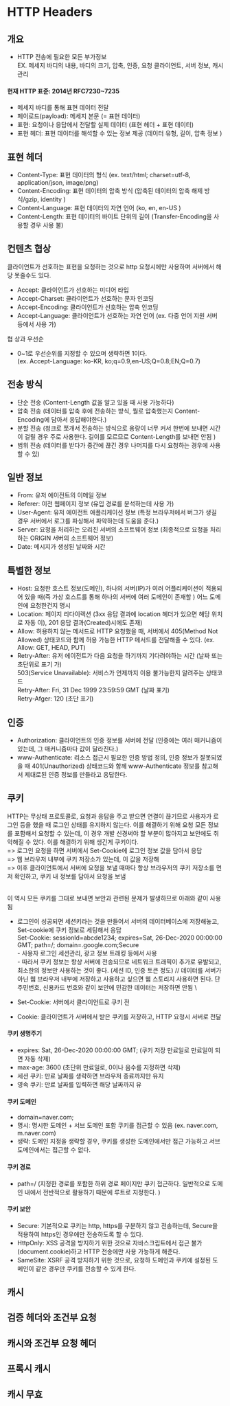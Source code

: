 # HTTP Headers

## 개요

* HTTP 전송에 필요한 모든 부가정보\
  EX. 메세지 바디의 내용, 바디의 크기, 압축, 인증, 요청 클라이언트, 서버 정보, 캐시 관리&#x20;

#### 현재 HTTP 표준: 2014년 RFC7230\~7235

* 메세지 바디를 통해 표현 데이터 전달
* 페이로드(payload): 메세지 본문 (= 표현 데이터)
* 표현: 요청이나 응답에서 전달할 실제 데이터 (표현 헤더 + 표현 데이터)
* 표현 헤더: 표현 데이터를 해석할 수 있는 정보 제공 (데이터 유형, 길이, 압축 정보 )

## 표현 헤더

* Content-Type: 표현 데이터의 형식 (ex. text/html; charset=utf-8, application/json, image/png)
* Content-Encoding: 표현 데이터의 압축 방식 (압축된 데이터의 압축 해제 방식/gzip, identity )
* Content-Language: 표현 데이터의 자연 언어 (ko, en, en-US )
* Content-Length: 표현 데이터의 바이트 단위의 길이 (Transfer-Encoding을 사용할 경우 사용 불)



## 컨텐츠 협상

클라이언트가 선호하는 표현을 요청하는 것으로 http 요청시에만 사용하며 서버에서 해당 못줄수도 있다.

* Accept: 클라이언트가 선호하는 미디어 타입
* Accept-Charset: 클라이언트가 선호하는 문자 인코딩
* Accept-Encoding: 클라이언트가 선호하는 압축 인코딩
* Accept-Language: 클라이언트가 선호하는 자연 언어 (ex. 다중 언어 지원 서버 등에서 사용 가)

협 상과 우선순

* 0\~1로 우선순위를 지정할 수 있으며 생략하면 1이다.\
  (ex. Accept-Language: ko-KR, ko;q=0.9,en-US;Q=0.8;EN;Q=0.7)



## 전송 방식

* 단순 전송 (Content-Length 값을 알고 있을 때 사용 가능하다)
* 압축 전송 (데이터를 압축 후에 전송하는 방식, 뭘로 압축했는지 Content-Encoding에 담아서 응답해야한다.)
* 분할 전송 (청크로 쪼개서 전송하는 방식으로 용량이 너무 커서 한번에 보내면 시간이 걸릴 경우 주로 사용한다. 길이를 모르므로 Content-Length를 보내면 안됨 )
* 범위 전송 (데이터를 받다가 중간에 끊긴 경우 나머지를 다시 요청하는 경우에 사용할 수 있)



## 일반 정보

* From: 유저 에이전트의 이메일 정보
* Referer: 이전 웹페이지 정보 (유입 경로를 분석하는데 사용 가)
* User-Agent: 유저 에이전트 애플리케이션 정보 (특정 브라우저에서 버그가 생길 경우 서버에서 로그를 파싱해서 파악하는데 도움을 준다.)
* Server: 요청을 처리하는 오리진 서버의 소프트웨어 정보 (최종적으로 요청을 처리하는 ORIGIN 서버의 소프트웨어 정보)
* Date: 메시지가 생성된 날짜와 시간



## 특별한 정보

* Host: 요청한 호스트 정보(도메인), 하나의 서버(IP)가 여러 어플리케이션이 적용되어 있을 때(즉 가상 호스트를 통해 하나의 서버에 여러 도메인이  존재할 ) 어느 도메인에 요청한건지 명시
* Location: 페이지 리다이렉션 (3xx 응답 결과에 location 헤더가 있으면 해당 위치로 자동 이), 201 응답 결과(Created)시에도 존재)
* Allow: 허용하지 않는 메서드로 HTTP 요청했을 때, 서버에서 405(Method Not Allowed) 상태코드와 함께 허용 가능한 HTTP 메서드를 전달해줄 수 있다. (ex. Allow: GET, HEAD, PUT)
* Retry-After: 유저 에이전트가 다음 요청을 하기까지 기다려야하는 시간 (날짜 또는 초단위로 표기 가)\
  503(Service Unavailable): 서비스가 언제까지 이용 불가능한지 알려주는 상태코드\
  Retry-After: Fri, 31 Dec 1999 23:59:59 GMT (날짜 표기)\
  Retry-Afger: 120 (초단 표기)&#x20;



## 인증

* Authorization: 클라이언트의 인증 정보를 서버에 전달 (인증에는 여러 매커니즘이 있는데, 그 매커니즘마다 값이 달라진다.)
* www-Authenticate: 리소스 접근시 필요한 인증 방법 정의, 인증 정보가 잘못되었을 때 401(Unauthorized) 상태코드와 함께 www-Authenticate  정보를 참고해서 제대로된 인증 정보를 만들라고 응답한다.&#x20;



## 쿠키

HTTP는 무상태 프로토콜로, 요청과 응답을 주고 받으면 연결이 끊기므로 사용자가 로그인 등을 했을 때 로그인 상태를 유지하지 않는다. 이를 해결하기 위해 요청 모든 정보를 포함해서 요청할 수 있는데, 이 경우 개발 신경써야 할 부분이 많아지고 보안에도 취악해질 수 있다. 이를 해결하기 위해 생긴게 쿠키이다.\
\=> 로그인 요청을 하면 서버에서 Set-Cookie에 로그인 정보 값을 담아서 응답\
\=> 웹 브라우저 내부에 쿠키 저장소가 있는데, 이 값을 저장해\
\=> 이후 클라이언트에서 서버에 요청을 보낼 때마다 항상 브라우저의 쿠키 저장소를 먼저 확인하고, 쿠키 내 정보를 담아서 요청을 보냄

\
이 역시 모든 쿠키를 그대로 보내면 보안과 관련된 문제가 발생하므로 아래와 같이 사용됨

* 로그인이 성공되면 세션키라는 것을 만들어서 서버의 데이터베이스에 저장해놓고, Set-cookie에 쿠키 정보로 세팅해서 응답\
  Set-Cookie: sessionId=abcde1234; expires=Sat, 26-Dec-2020 00:00:00 GMT; path=/; domain=.google.com;Secure\
  \- 사용자 로그인 세션관리, 광고 정보 트래킹 등에서 사용\
  \- 따라서 쿠키 정보는 항상 서버에 전송되므로 네트워크 트래픽이 추가로 유발되고, 최소한의 정보만 사용하는 것이 좋다. (세션 ID, 인증 토큰 정도) // 데이터를 서버가 아닌 웹 브라우저 내부에 저장하고 사용하고 싶으면 웹 스토리지 사용하면 된다. 단 주민번호, 신용카드 번호와 같이 보안에 민감한 데이터는 저장하면 안됨  \

* Set-Cookie: 서버에서 클라이언트로 쿠키 전
* Cookie: 클라이언트가 서버에서 받은 쿠키를 저장하고, HTTP 요청시 서버로 전달



#### 쿠키 생명주기

* expires: Sat, 26-Dec-2020 00:00:00 GMT; (쿠키 저장 만료일로 만료일이 되면 자동 삭제)
* max-age: 3600 (초단위 만료일로, 0이나 음수를 지정하면 삭제)&#x20;
* 세션 쿠키: 만료 날짜를 생략하면 브라우저 종료까지만 유지
* 영속 쿠키: 만료 날짜를 입력하면 해당 날짜까지 유

#### 쿠키 도메인

* domain=naver.com;
* 명시: 명시한 도메인 + 서브 도메인 포함 쿠키를 접근할 수 있음 (ex. naver.com, m.naver.com)
* 생략: 도메인 지정을 생략할 경우, 쿠키를 생성한 도메인에서만 접근 가능하고 서브 도메인에서는 접근할 수 없다.&#x20;

#### 쿠키 경로

* path=/ (지정한 경로를 포함한 하위 경로 페이지만 쿠키 접근하다. 일반적으로 도메인 내에서 전반적으로 활용하기 때문에 루트로 지정한다. )

#### 쿠키 보안

* Secure: 기본적으로 쿠키는 http, https를 구분하지 않고 전송하는데, Secure을 적용하여 https인 경우에만 전송하도록 할 수 있다.
* HttpOnly: XSS 공격을 방지하기 위한 것으로 자바스크립트에서 접근 불가(document.cookie)하고 HTTP 전송에만 사용 가능하게 해준다.
* SameSite: XSRF 공격 방지하기 위한 것으로, 요청하 도메인과 쿠키에 설정된 도메인이 같은 경우만 쿠키를 전송할 수 있게 한다.&#x20;



## 캐시







## 검증 헤더와 조건부 요청



## 캐시와 조건부 요청 헤더





## 프록시 캐시



## 캐시 무효

